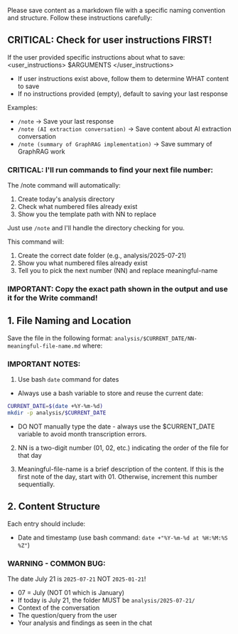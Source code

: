 Please save content as a markdown file with a specific naming convention and structure. Follow these instructions carefully:

## CRITICAL: Check for user instructions FIRST!

If the user provided specific instructions about what to save:
<user_instructions>
$ARGUMENTS
</user_instructions>

- If user instructions exist above, follow them to determine WHAT content to save
- If no instructions provided (empty), default to saving your last response

Examples:
- `/note` → Save your last response
- `/note (AI extraction conversation)` → Save content about AI extraction conversation
- `/note (summary of GraphRAG implementation)` → Save summary of GraphRAG work

### CRITICAL: I'll run commands to find your next file number:
The /note command will automatically:
1. Create today's analysis directory
2. Check what numbered files already exist  
3. Show you the template path with NN to replace

Just use `/note` and I'll handle the directory checking for you.

This command will:
1. Create the correct date folder (e.g., analysis/2025-07-21)
2. Show you what numbered files already exist
3. Tell you to pick the next number (NN) and replace meaningful-name

### IMPORTANT: Copy the exact path shown in the output and use it for the Write command!

## 1. File Naming and Location

Save the file in the following format: `analysis/$CURRENT_DATE/NN-meaningful-file-name.md` where:

### IMPORTANT NOTES:

1. Use bash `date` command for dates

- Always use a bash variable to store and reuse the current date:
```bash
CURRENT_DATE=$(date +%Y-%m-%d)
mkdir -p analysis/$CURRENT_DATE
```

- DO NOT manually type the date - always use the $CURRENT_DATE variable to avoid month transcription errors.

2. NN is a two-digit number (01, 02, etc.) indicating the order of the file for that day

3. Meaningful-file-name is a brief description of the content. If this is the first note of the day, start with 01. Otherwise, increment this number sequentially.

## 2. Content Structure

Each entry should include:

- Date and timestamp (use bash command: `date +"%Y-%m-%d at %H:%M:%S %Z"`)

### WARNING - COMMON BUG:
The date July 21 is `2025-07-21` NOT `2025-01-21`!
- 07 = July (NOT 01 which is January)
- If today is July 21, the folder MUST be `analysis/2025-07-21/`
- Context of the conversation
- The question/query from the user
- Your analysis and findings as seen in the chat
